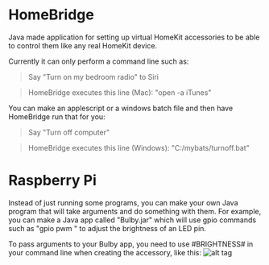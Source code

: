 # HomeBridge
Java made application for setting up virtual HomeKit accessories to be able to control them like any real HomeKit device.

Currently it can only perform a command line such as:

>Say "Turn on my bedroom radio" to Siri

>  HomeBridge executes this line (Mac): "open -a iTunes"

You can make an applescript or a windows batch file and then have HomeBridge run that for you:

>Say "Turn off computer"

>  HomeBridge executes this line (Windows): "C:/mybats/turnoff.bat"

# Raspberry Pi

Instead of just running some programs, you can make your own Java program that will take arguments and do something with them. For example, you can make a Java app called "Bulby.jar" which will use gpio commands such as "gpio pwm <pin> <value>" to adjust the brightness of an LED pin.

To pass arguments to your Bulby app, you need to use #BRIGHTNESS# in your command line when creating the accessory, like this:
![alt tag](http://i.imgur.com/osurTZ6.png)
